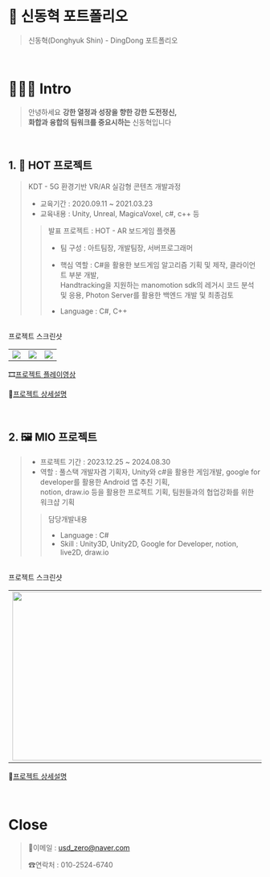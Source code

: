 # 🎁 신동혁 포트폴리오

> 신동혁(Donghyuk Shin) - DingDong 포트폴리오

<br/>

# 👨🏻‍💻 Intro

> 안녕하세요 **강한 열정과 성장을 향한 강한 도전정신,<br /> 화합과 융합의 팀워크를 중요시하는** 신동혁입니다
 
<br />

## 1. 🎪 HOT 프로젝트
> KDT - 5G 환경기반 VR/AR 실감형 콘텐츠 개발과정
> 
> - 교육기간 : 2020.09.11 ~ 2021.03.23
> - 교육내용 : Unity, Unreal, MagicaVoxel, c#, c++ 등
>
>> 발표 프로젝트 : HOT - AR 보드게임 플랫폼
>> 
>> - 팀 구성 : 아트팀장, 개발팀장, 서버프로그래머
>> 
>> - 핵심 역할 : C#을 활용한 보드게임 알고리즘 기획 및 제작, 클라이언트 부분 개발,<br /> Handtracking을 지원하는 manomotion sdk의 레거시 코드 분석 및 응용, Photon Server를 활용한 백엔드 개발 및 최종검토
>> 
>> - Language : C#, C++
<br />
프로젝트 스크린샷
<br />
<table>
 <tr>
  <td><img src="https://github.com/user-attachments/assets/3cef9a05-4190-4166-bb13-b9632b8cb6d7"></td>
  <td><img src="https://github.com/user-attachments/assets/57633fb9-7ee7-4798-a955-098699d49da9"></td>
  <td><img src="https://github.com/user-attachments/assets/1f01c48c-5174-44fd-bc18-50b8a5ae0832"></td>
 </tr>
</table>

🎞[프로젝트 플레이영상](https://www.youtube.com/watch?v=iOQJeQmtkO0)
 
📁[프로젝트 상세설명](https://github.com/bolpen96/HOTproject/tree/main)

<br />

## 2. 🖼 MIO 프로젝트

> - 프로젝트 기간 : 2023.12.25 ~ 2024.08.30 
> - 역할 : 풀스택 개발자겸 기획자, Unity와 c#을 활용한 게임개발, google for developer를 활용한 Android 앱 추친 기획, <br /> notion, draw.io 등을 활용한 프로젝트 기획, 팀원들과의 협업강화를 위한 워크샵 기획
> 
>> 담당개발내용
>> - Language : C#
>> - Skill : Unity3D, Unity2D, Google for Developer, notion, live2D, draw.io
<br />
프로젝트 스크린샷
<br />
<table>
 <tr>
  <td><img src="https://github.com/user-attachments/assets/d4e825fe-6a73-4165-8cee-82564891772b" width="640" height="336"></td>
  <td><img src="https://github.com/user-attachments/assets/0fdd2d8e-12c1-44fb-87a4-d6eb34c3174a" width="640" height="336"></td>
 </tr>
</table>

 
📁[프로젝트 상세설명](https://github.com/bolpen96/MioProject)

<br />

# Close

> 💌이메일 : usd_zero@naver.com
> 
> ☎연락처 : 010-2524-6740
